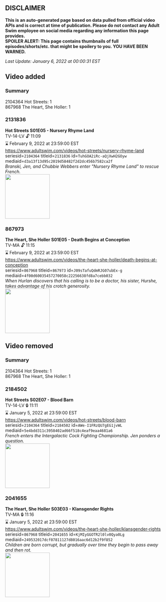 ## DISCLAIMER
**This is an auto-generated page based on data pulled from official video APIs and is correct at time of publication. Please do not contact any Adult Swim employee on social media regarding any information this page provides.**  
**SPOILER ALERT: This page contains thumbnails of full episodes/shorts/etc. that might be spoilery to you. YOU HAVE BEEN WARNED.**  

_Last Update: January 6, 2022 at 00:00:31 EST_
## Video added
### Summary
2104364 Hot Streets: 1  
867968 The Heart, She Holler: 1  
### 2131836
**Hot Streets S01E05 - Nursery Rhyme Land**  
TV-14-LV 🔓 11:09  
⌛ February 9, 2022 at 23:59:00 EST  
https://www.adultswim.com/videos/hot-streets/nursery-rhyme-land  
seriesid=`2104364` titleid=`2131836` id=`TuhGOA2iRc-aQjXwH2GOyw` mediaid=`d3a13f13d95c2019d58482f2d2dc456b7582ca2f`  
_Branski, Jen, and Chubbie Webbers enter "Nursery Rhyme Land" to rescue French._  
<a href="https://media.cdn.adultswim.com/uploads/20200305/thumbnails/2_20351519107-HotStreets_105_dup-20170908.jpg"><img src="https://media.cdn.adultswim.com/uploads/20200305/thumbnails/2_20351519107-HotStreets_105_dup-20170908.jpg" height="144px" /></a>
### 867973
**The Heart, She Holler S01E05 - Death Begins at Conception**  
TV-MA 🔓 11:15  
⌛ February 9, 2022 at 23:59:00 EST  
https://www.adultswim.com/videos/the-heart-she-holler/death-begins-at-conception  
seriesid=`867968` titleid=`867973` id=`J09sTafuQdmRJG07ubEx-g` mediaid=`4f00d60035457270058c22256638fd8a7cebb032`  
_When Hurlan discovers that his calling is to be a doctor, his sister, Hurshe, takes advantage of his crotch generosity._  
<a href="https://media.cdn.adultswim.com/uploads/20200305/thumbnails/2_2035111996-heartsheholler_105_bim.jpg"><img src="https://media.cdn.adultswim.com/uploads/20200305/thumbnails/2_2035111996-heartsheholler_105_bim.jpg" height="144px" /></a>
## Video removed
### Summary
2104364 Hot Streets: 1  
867968 The Heart, She Holler: 1  
### 2184502
**Hot Streets S02E07 - Blood Barn**  
TV-14-LV 🔒 11:11  
⌛ January 5, 2022 at 23:59:00 EST  
https://www.adultswim.com/videos/hot-streets/blood-barn  
seriesid=`2104364` titleid=`2184502` id=`AWe-I1FRzQU7gEG1jvWL` mediaid=`5e4bdd311c3958402ad66f518c4eaf9eaa4681a6`  
_French enters the Intergalactic Cock Fighting Championship. Jen ponders a question._  
<a href="https://media.cdn.adultswim.com/uploads/20200305/thumbnails/2_20351530351-hotstreets_207_dup-20181214.jpg"><img src="https://media.cdn.adultswim.com/uploads/20200305/thumbnails/2_20351530351-hotstreets_207_dup-20181214.jpg" height="144px" /></a>
### 2041655
**The Heart, She Holler S03E03 - Klansgender Rights**  
TV-MA 🔒 11:16  
⌛ January 5, 2022 at 23:59:00 EST  
https://www.adultswim.com/videos/the-heart-she-holler/klansgender-rights  
seriesid=`867968` titleid=`2041655` id=`KjMIyGGOTR2l0lv0Qya0Lg` mediaid=`249532017dcf07811127d8016aac6d12b2f9f852`  
_Children are born corrupt, but gradually over time they begin to pass away and then rot._  
<a href="https://media.cdn.adultswim.com/uploads/20200305/thumbnails/2_20351126477-heartsheholler_303_023_dup-20141023.jpg"><img src="https://media.cdn.adultswim.com/uploads/20200305/thumbnails/2_20351126477-heartsheholler_303_023_dup-20141023.jpg" height="144px" /></a>

